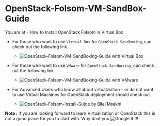 OpenStack-Folsom-VM-SandBox-Guide
=================================

You are at - How to Install OpenStack Folsom in Virtual Box 


* For those who want to use `Virtual Box` for `OpenStack Sandboxing`, can check out the following link 
 
   * ![OpenStack-Folsom-VM-SandBoxing-Guide with Virtual Box](https://github.com/dguitarbite/OpenStack-Folsom-VM-SandBox-Guide/tree/VirtualBox)


* For those who want to use `VMware` for `OpenStack Sandboxing`, can check out the following link 
  
   * ![OpenStack-Folsom-VM-SandBoxing-Guide with VMware](https://github.com/dguitarbite/OpenStack-Folsom-VM-SandBox-Guide/tree/VMware)

  
* For Advanced Users who know all about virtualziation - or do not want to use Virtual Machines for OpenStack deployment should check out 

   * ![OpenStack-Folsom-Install-Guide](https://github.com/mseknibilel/OpenStack-Folsom-Install-guide/blob/master/OpenStack_Folsom_Install_Guide_WebVersion.rst) by Bilel Msekni
  
**Note :** If you are looking forward to learn Virtualization or OpenStack this is not a good place for you to start with. Why dont you ![Google It](https://www.google.com) !!!
